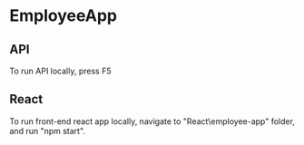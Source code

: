 # EmployeeApp

## API
To run API locally, press F5

## React
To run front-end react app locally, navigate to "React\employee-app" folder, and run "npm start".